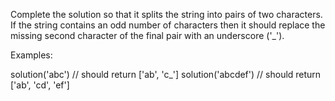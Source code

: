 Complete the solution so that it splits the string into pairs of two characters. If the string contains an odd number of characters then it should replace the missing second character of the final pair with an underscore ('_').

Examples:

solution('abc') // should return ['ab', 'c_']
solution('abcdef') // should return ['ab', 'cd', 'ef']